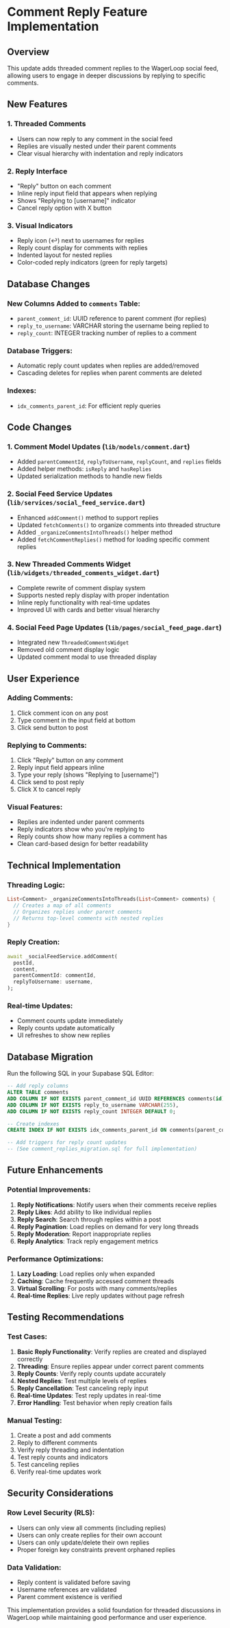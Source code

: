 # Comment Reply Feature Implementation

## Overview
This update adds threaded comment replies to the WagerLoop social feed, allowing users to engage in deeper discussions by replying to specific comments.

## New Features

### 1. Threaded Comments
- Users can now reply to any comment in the social feed
- Replies are visually nested under their parent comments
- Clear visual hierarchy with indentation and reply indicators

### 2. Reply Interface
- "Reply" button on each comment
- Inline reply input field that appears when replying
- Shows "Replying to [username]" indicator
- Cancel reply option with X button

### 3. Visual Indicators
- Reply icon (↩️) next to usernames for replies
- Reply count display for comments with replies
- Indented layout for nested replies
- Color-coded reply indicators (green for reply targets)

## Database Changes

### New Columns Added to `comments` Table:
- `parent_comment_id`: UUID reference to parent comment (for replies)
- `reply_to_username`: VARCHAR storing the username being replied to
- `reply_count`: INTEGER tracking number of replies to a comment

### Database Triggers:
- Automatic reply count updates when replies are added/removed
- Cascading deletes for replies when parent comments are deleted

### Indexes:
- `idx_comments_parent_id`: For efficient reply queries

## Code Changes

### 1. Comment Model Updates (`lib/models/comment.dart`)
- Added `parentCommentId`, `replyToUsername`, `replyCount`, and `replies` fields
- Added helper methods: `isReply` and `hasReplies`
- Updated serialization methods to handle new fields

### 2. Social Feed Service Updates (`lib/services/social_feed_service.dart`)
- Enhanced `addComment()` method to support replies
- Updated `fetchComments()` to organize comments into threaded structure
- Added `_organizeCommentsIntoThreads()` helper method
- Added `fetchCommentReplies()` method for loading specific comment replies

### 3. New Threaded Comments Widget (`lib/widgets/threaded_comments_widget.dart`)
- Complete rewrite of comment display system
- Supports nested reply display with proper indentation
- Inline reply functionality with real-time updates
- Improved UI with cards and better visual hierarchy

### 4. Social Feed Page Updates (`lib/pages/social_feed_page.dart`)
- Integrated new `ThreadedCommentsWidget`
- Removed old comment display logic
- Updated comment modal to use threaded display

## User Experience

### Adding Comments:
1. Click comment icon on any post
2. Type comment in the input field at bottom
3. Click send button to post

### Replying to Comments:
1. Click "Reply" button on any comment
2. Reply input field appears inline
3. Type your reply (shows "Replying to [username]")
4. Click send to post reply
5. Click X to cancel reply

### Visual Features:
- Replies are indented under parent comments
- Reply indicators show who you're replying to
- Reply counts show how many replies a comment has
- Clean card-based design for better readability

## Technical Implementation

### Threading Logic:
```dart
List<Comment> _organizeCommentsIntoThreads(List<Comment> comments) {
  // Creates a map of all comments
  // Organizes replies under parent comments
  // Returns top-level comments with nested replies
}
```

### Reply Creation:
```dart
await _socialFeedService.addComment(
  postId,
  content,
  parentCommentId: commentId,
  replyToUsername: username,
);
```

### Real-time Updates:
- Comment counts update immediately
- Reply counts update automatically
- UI refreshes to show new replies

## Database Migration

Run the following SQL in your Supabase SQL Editor:

```sql
-- Add reply columns
ALTER TABLE comments 
ADD COLUMN IF NOT EXISTS parent_comment_id UUID REFERENCES comments(id) ON DELETE CASCADE,
ADD COLUMN IF NOT EXISTS reply_to_username VARCHAR(255),
ADD COLUMN IF NOT EXISTS reply_count INTEGER DEFAULT 0;

-- Create indexes
CREATE INDEX IF NOT EXISTS idx_comments_parent_id ON comments(parent_comment_id);

-- Add triggers for reply count updates
-- (See comment_replies_migration.sql for full implementation)
```

## Future Enhancements

### Potential Improvements:
1. **Reply Notifications**: Notify users when their comments receive replies
2. **Reply Likes**: Add ability to like individual replies
3. **Reply Search**: Search through replies within a post
4. **Reply Pagination**: Load replies on demand for very long threads
5. **Reply Moderation**: Report inappropriate replies
6. **Reply Analytics**: Track reply engagement metrics

### Performance Optimizations:
1. **Lazy Loading**: Load replies only when expanded
2. **Caching**: Cache frequently accessed comment threads
3. **Virtual Scrolling**: For posts with many comments/replies
4. **Real-time Replies**: Live reply updates without page refresh

## Testing Recommendations

### Test Cases:
1. **Basic Reply Functionality**: Verify replies are created and displayed correctly
2. **Threading**: Ensure replies appear under correct parent comments
3. **Reply Counts**: Verify reply counts update accurately
4. **Nested Replies**: Test multiple levels of replies
5. **Reply Cancellation**: Test canceling reply input
6. **Real-time Updates**: Test reply updates in real-time
7. **Error Handling**: Test behavior when reply creation fails

### Manual Testing:
1. Create a post and add comments
2. Reply to different comments
3. Verify reply threading and indentation
4. Test reply counts and indicators
5. Test canceling replies
6. Verify real-time updates work

## Security Considerations

### Row Level Security (RLS):
- Users can only view all comments (including replies)
- Users can only create replies for their own account
- Users can only update/delete their own replies
- Proper foreign key constraints prevent orphaned replies

### Data Validation:
- Reply content is validated before saving
- Username references are validated
- Parent comment existence is verified

This implementation provides a solid foundation for threaded discussions in WagerLoop while maintaining good performance and user experience. 